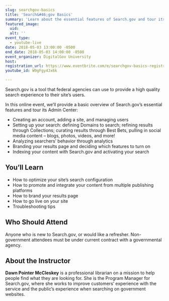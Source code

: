 ```yaml
---
slug: searchgov-basics
title: 'Search&#46;gov Basics'
summary: 'Learn about the essential features of Search.gov and tour its Admin Center.'
featured_image: 
  uid: 
  alt: ''
event_type: 
  - youtube-live
date: 2018-05-03 13:00:00 -0500
end_date: 2018-05-03 14:00:00 -0500
event_organizer: DigitalGov University
host: 
registration_url: https://www.eventbrite.com/e/searchgov-basics-registration-45389799111
youtube_id: W9gFgy4Jx6k

---
```


Search.gov is a tool that federal agencies can use to provide a high quality search experience to their site’s users. 

In this online event, we’ll provide a basic overview of Search.gov’s essential features and tour its Admin Center:

- Creating an account, adding a site, and managing users
- Setting up your search: defining Domains to search; refining results through Collections; curating results through Best Bets, pulling in social media content – blogs, photos, videos, and more!
- Analyzing searchers’ behavior through analytics
- Branding your results page and deciding which features to turn on
- Indexing your content with Search.gov and activating your search

## You’ll Learn

- How to optimize your site’s search configuration
- How to promote and integrate your content from multiple publishing platforms
- How to brand your results page
- How to go live on your site
- Troubleshooting tips

## Who Should Attend

Anyone who is new to Search.gov, or would like a refresher. Non-government attendees must be under current contract with a governmental agency. 

## About the Instructor

**Dawn Pointer McCleskey** is a professional librarian on a mission to help people find what they are looking for. She is the Program Manager for Search.gov, where she works to improve customers’ experience with the service and the public’s experience when searching on government websites.

